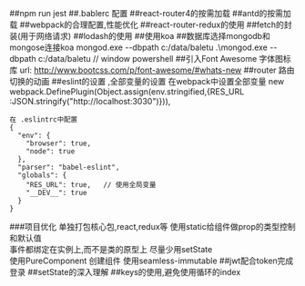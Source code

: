 ##npm run jest 
##.bablerc 配置
##react-router4的按需加载
##antd的按需加载
##webpack的合理配置,性能优化
##react-router-redux的使用
##fetch的封装(用于网络请求)
##lodash的使用
##使用koa
##数据库选择mongodb和mongose连接koa
mongod.exe --dbpath c:/data/baletu
.\mongod.exe --dbpath c:/data/baletu    // window powershell
##引入Font Awesome 字体图标库
url: http://www.bootcss.com/p/font-awesome/#whats-new
##router 路由切换的动画
##eslint的设置 ,全部变量的设置
    在webpack中设置全部变量
    new webpack.DefinePlugin(Object.assign(env.stringified,{RES_URL :JSON.stringify("http://localhost:3030")})),
    
    在 .eslintrc中配置
    {
      "env": {
        "browser": true,
        "node": true
      },
      "parser": "babel-eslint",
      "globals": {
        "RES_URL": true,   // 使用全局变量
        "__DEV__": true
      }
    }
###项目优化
单独打包核心包,react,redux等
使用static给组件做prop的类型控制和默认值  
事件都绑定在实例上,而不是类的原型上 
尽量少用setState  
使用PureComponent 创建组件
使用seamless-immutable
##jwt配合token完成登录
##setState的深入理解
##keys的使用,避免使用循环的index